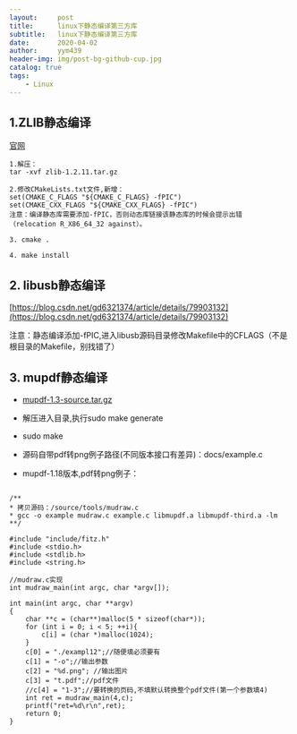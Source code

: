 ```yaml
---
layout:     post
title:      linux下静态编译第三方库
subtitle:   linux下静态编译第三方库
date:       2020-04-02
author:     yym439
header-img: img/post-bg-github-cup.jpg
catalog: true
tags:
    - Linux
---
```


## 1.ZLIB静态编译

[官网](http://www.zlib.net/)

```
1.解压：
tar -xvf zlib-1.2.11.tar.gz

2.修改CMakeLists.txt文件,新增：
set(CMAKE_C_FLAGS "${CMAKE_C_FLAGS} -fPIC")
set(CMAKE_CXX_FLAGS "${CMAKE_CXX_FLAGS} -fPIC")
注意：编译静态库需要添加-fPIC，否则动态库链接该静态库的时候会提示出错
（relocation R_X86_64_32 against）。

3. cmake .

4. make install
```

## 2. libusb静态编译
[https://blog.csdn.net/gd6321374/article/details/79903132](https://blog.csdn.net/gd6321374/article/details/79903132)

注意：静态编译添加-fPIC,进入libusb源码目录修改Makefile中的CFLAGS（不是根目录的Makefile，别找错了）

## 3. mupdf静态编译

- [mupdf-1.3-source.tar.gz](https://www.mupdf.com/downloads/index.html)

- 解压进入目录,执行sudo make generate

- sudo make

- 源码自带pdf转png例子路径(不同版本接口有差异)：docs/example.c

- mupdf-1.18版本,pdf转png例子：
```

/**
* 拷贝源码：/source/tools/mudraw.c
* gcc -o example mudraw.c example.c libmupdf.a libmupdf-third.a -lm
**/

#include "include/fitz.h"
#include <stdio.h>
#include <stdlib.h>
#include <string.h>

//mudraw.c实现
int mudraw_main(int argc, char *argv[]);

int main(int argc, char **argv)
{
	char **c = (char**)malloc(5 * sizeof(char*));
	for (int i = 0; i < 5; ++i){
		c[i] = (char *)malloc(1024);
	}
	c[0] = "./exampl12";//随便填必须要有
	c[1] = "-o";//输出参数
	c[2] = "%d.png"; //输出图片
	c[3] = "t.pdf";//pdf文件
	//c[4] = "1-3";//要转换的页码,不填默认转换整个pdf文件(第一个参数填4)
	int ret = mudraw_main(4,c);
	printf("ret=%d\r\n",ret);
	return 0;
}
```